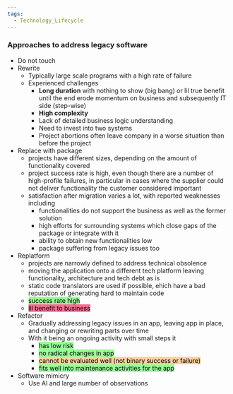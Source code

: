 ```yaml
---
tags:
  - Technology_Lifecycle
---
```

### Approaches to address legacy software 
- Do not touch
- Rewrite
	- Typically large scale programs with a high rate of failure
	- Experienced challenges
		- **Long duration** with nothing to show (big bang) or lil true benefit until the end erode momentum on business and subsequently IT side (step-wise)
		- **High complexity**
		- Lack of detailed business logic understanding
		- Need to invest into two systems
		- Project abortions often leave company in a worse situation than before the project
- Replace with package
	- projects have different sizes, depending on the amount of functionality covered
	- project success rate is high, even though there are a number of high-profile failures, in particular in cases where the supplier could not deliver functionality the customer considered important
	- satisfaction after migration varies a lot, with reported weaknesses including
		- functionalities do not support the business as well as the former solution
		- high efforts for surrounding systems which close gaps of the package or integrate with it
		- ability to obtain new functionalities low
		- package suffering from legacy issues too
- Replatform
	- projects are narrowly defined to address technical obsolence
	- moving the application onto a different tech platform leaving functionality, architecture and tech debt as is
	- static code translators are used if possible, ehich have a bad reputation of generating hard to maintain code
	- <mark style="background: #88FF88DD;">success rate high</mark>
	- <mark style="background: #FF5582DD;">lil benefit to business</mark>
- Refactor
	- Gradually addressing legacy issues in an app, leaving app in place, and changing or rewriting parts over time
	- With it being an ongoing activity with small steps it
		- <mark style="background: #88FF88DD;">has low risk</mark>
		- <mark style="background: #88FF88DD;">no radical changes in app</mark>
		- <mark style="background: #FFB86CA6;">cannot be evaluated well (not binary success or failure)</mark>
		- <mark style="background: #88FF88DD;">fits well into maintenance activities for the app</mark>
- Software mimicry
	- Use AI and large number of observations